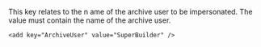 <properties date="2016-05-11"
SortOrder="117"
/>

This key relates to the n ame of the archive user to be impersonated. The value must contain the name of the archive user.

```
<add key="ArchiveUser" value="SuperBuilder" />

 
```
